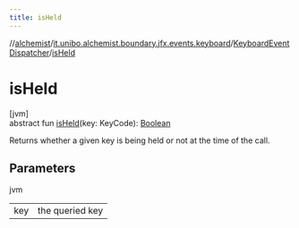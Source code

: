 ```yaml
---
title: isHeld
---
```

//[alchemist](../../../index.html)/[it.unibo.alchemist.boundary.jfx.events.keyboard](../index.html)/[KeyboardEventDispatcher](index.html)/[isHeld](is-held.html)



# isHeld



[jvm]\
abstract fun [isHeld](is-held.html)(key: KeyCode): [Boolean](https://kotlinlang.org/api/latest/jvm/stdlib/kotlin/-boolean/index.html)



Returns whether a given key is being held or not at the time of the call.



## Parameters


jvm

| | |
|---|---|
| key | the queried key |




